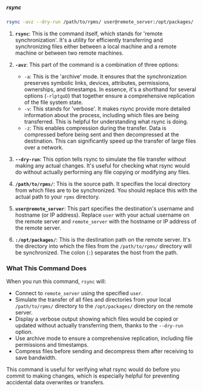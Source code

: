 ##### rsync 

```bash
rsync -avz --dry-run /path/to/rpms/ user@remote_server:/opt/packages/
```

1. **`rsync`**: This is the command itself, which stands for 'remote synchronization'. It's a utility for efficiently transferring and synchronizing files either between a local machine and a remote machine or between two remote machines.

2. **`-avz`**: This part of the command is a combination of three options:
   - `-a`: This is the 'archive' mode. It ensures that the synchronization preserves symbolic links, devices, attributes, permissions, ownerships, and timestamps. In essence, it's a shorthand for several options (`-rlptgoD`) that together ensure a comprehensive replication of the file system state.
   - `-v`: This stands for 'verbose'. It makes rsync provide more detailed information about the process, including which files are being transferred. This is helpful for understanding what rsync is doing.
   - `-z`: This enables compression during the transfer. Data is compressed before being sent and then decompressed at the destination. This can significantly speed up the transfer of large files over a network.

3. **`--dry-run`**: This option tells rsync to simulate the file transfer without making any actual changes. It's useful for checking what rsync would do without actually performing any file copying or modifying any files.

4. **`/path/to/rpms/`**: This is the source path. It specifies the local directory from which files are to be synchronized. You should replace this with the actual path to your `rpms` directory.

5. **`user@remote_server`**: This part specifies the destination's username and hostname (or IP address). Replace `user` with your actual username on the remote server and `remote_server` with the hostname or IP address of the remote server.

6. **`:/opt/packages/`**: This is the destination path on the remote server. It's the directory into which the files from the `/path/to/rpms/` directory will be synchronized. The colon (`:`) separates the host from the path.

### What This Command Does

When you run this command, `rsync` will:

- Connect to `remote_server` using the specified `user`.
- Simulate the transfer of all files and directories from your local `/path/to/rpms/` directory to the `/opt/packages/` directory on the remote server.
- Display a verbose output showing which files would be copied or updated without actually transferring them, thanks to the `--dry-run` option.
- Use archive mode to ensure a comprehensive replication, including file permissions and timestamps.
- Compress files before sending and decompress them after receiving to save bandwidth.

This command is useful for verifying what rsync would do before you commit to making changes, which is especially helpful for preventing accidental data overwrites or transfers.
